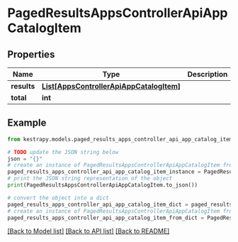 # PagedResultsAppsControllerApiAppCatalogItem


## Properties

Name | Type | Description | Notes
------------ | ------------- | ------------- | -------------
**results** | [**List[AppsControllerApiAppCatalogItem]**](AppsControllerApiAppCatalogItem.md) |  | 
**total** | **int** |  | 

## Example

```python
from kestrapy.models.paged_results_apps_controller_api_app_catalog_item import PagedResultsAppsControllerApiAppCatalogItem

# TODO update the JSON string below
json = "{}"
# create an instance of PagedResultsAppsControllerApiAppCatalogItem from a JSON string
paged_results_apps_controller_api_app_catalog_item_instance = PagedResultsAppsControllerApiAppCatalogItem.from_json(json)
# print the JSON string representation of the object
print(PagedResultsAppsControllerApiAppCatalogItem.to_json())

# convert the object into a dict
paged_results_apps_controller_api_app_catalog_item_dict = paged_results_apps_controller_api_app_catalog_item_instance.to_dict()
# create an instance of PagedResultsAppsControllerApiAppCatalogItem from a dict
paged_results_apps_controller_api_app_catalog_item_from_dict = PagedResultsAppsControllerApiAppCatalogItem.from_dict(paged_results_apps_controller_api_app_catalog_item_dict)
```
[[Back to Model list]](../README.md#documentation-for-models) [[Back to API list]](../README.md#documentation-for-api-endpoints) [[Back to README]](../README.md)


